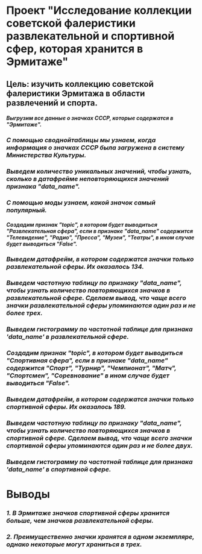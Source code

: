 # **Проект "Исследование коллекции советской фалеристики развлекательной и спортивной сфер, которая хранится в Эрмитаже"**
## Цель: изучить коллекцию советской фалеристики Эрмитажа в области развлечений и спорта. ##
#### *Выгрузим все данные о значках СССР, которые содержатся в "Эрмитаже".* #
### *С помощью своднойтаблицы мы узнаем, когда информация о значках СССР была загружена в систему Министерства Культуры.* #
### *Выведем количество уникальных значений, чтобы узнать, сколько в датафрейме неповторяющихся значений признака "data_name".* #
### *С помощью моды узнаем, какой значок самый популярный.* #
#### *Создадим признак "topic", в котором будет выводиться "Развлекательная сфера", если в признаке "data_name" содержится "Телевидение", "Радио", "Пресса", "Музеи", "Театры", в ином случае будет выводиться "False".* #
### *Выведем датафрейм, в котором содержатся значки только развлекательной сферы. Их оказалось 134.* #
### *Выведем частотную таблицу по признаку "data_name", чтобы узнать количество повторяющихся значков в развлекательной сфере. Сделаем вывод, что чаще всего значки развлекательной сферы упоминаются один раз и не более трех.* #
### *Выведем гистограмму по частотной таблице для признака 'data_name' в развлекательной сфере.*
### *Создадим признак "topic", в котором будет выводиться "Спортивная сфера", если в признаке "data_name" содержится "Спорт", "Турнир", "Чемпионат", "Матч", "Спортсмен", "Соревнование" в ином случае будет выводиться "False".* #
### *Выведем датафрейм, в котором содержатся значки только спортивной сферы. Их оказалось 189.* #
### *Выведем частотную таблицу по признаку "data_name", чтобы узнать количество повторяющихся значков в спортивной сфере. Сделаем вывод, что чаще всего значки спортивной сферы упоминаются один раз и не более двух.* #
### *Выведем гистограмму по частотной таблице для признака 'data_name' в спортивной сфере.* #
# **Выводы**
### *1. В Эрмитаже значков спортивной сферы хранится больше, чем значков развлекательной сферы.* #
### *2. Преимущественно значки хранятся в одном экземпляре, однако некоторые могут храниться в трех.* #
